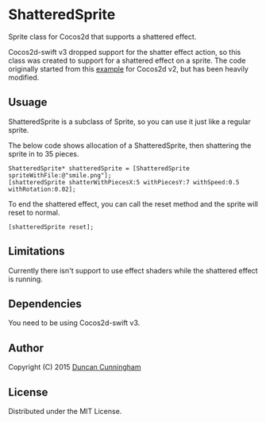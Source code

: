 # ShatteredSprite
Sprite class for Cocos2d that supports a shattered effect.

Cocos2d-swift v3 dropped support for the shatter effect action, so this class was created to support for a shattered
effect on a sprite.  The code originally started from this [example](http://headlightinc.com/shatter-sample-src.zip)
for Cocos2d v2, but has been heavily modified.

## Usuage
ShatteredSprite is a subclass of Sprite, so you can use it just like a regular sprite.

The below code shows allocation of a ShatteredSprite, then shattering the sprite in to 35 pieces.
```
ShatteredSprite* shatteredSprite = [ShatteredSprite spriteWithFile:@"smile.png"];
[shatteredSprite shatterWithPiecesX:5 withPiecesY:7 withSpeed:0.5 withRotation:0.02];
```

To end the shattered effect, you can call the reset method and the sprite will reset to normal.
```
[shatteredSprite reset];
```

## Limitations
Currently there isn't support to use effect shaders while the shattered effect is running.

## Dependencies
You need to be using Cocos2d-swift v3.

## Author

Copyright (C) 2015 [Duncan Cunningham](https://github.com/sirnacnud)

## License

Distributed under the MIT License.
